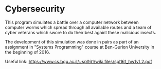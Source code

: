 # Cybersecurity

This program simulates a battle over a computer network between computer worms which spread through all available routes and a team of cyber veterans which swore to do their best againt these malicious insects.

The development of this simulation was done in pairs as part of an assignment in "Systems Programming" course at Ben-Gurion University in the beginning of 2016.

Useful link: https://www.cs.bgu.ac.il/~spl161/wiki.files/spl161_hw1v1.2.pdf
